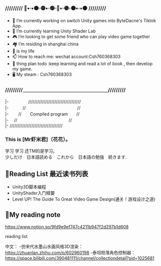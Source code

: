 ### ///////// 🔴▪▫▪🟠▫🟡▪▫🟢▫🔵▪▫🟣▫🟤▪▫▪⚫ /////////

- 🔭 I’m currently working on switch Unity games into ByteDacne's Tiktok App.
-  🌱 I’m currently learning Unity Shader Lab
-   🎮 I’m looking to get some friend who can play video game together
-    🏘  I’m residing in shanghai china
-    🏐  is my life 
-    📫 How to reach me: wechat account:Csh760368303
-    📅 thing plan todo :keep learning and read a lot of book , then develop my game. 
-    🖥  My steam : Csh760368303
### /////////＿＿＿＿＿＿＿＿＿＿＿＿＿＿＿＿＿///////// 

|- 　 　　　//////////////////////////////////\
|-  　　　//　　　　　　　　　　　　//\
|-  　　//　　Compiled program　　//\
|-  　//　　　　　　　　　　　　//\
|-  //////////////////////////////////


### This is [Mr虾米君]（花花）。 
学习 学习 还TM的是学习。  
少しだけ　日本語読める　これから　日本語の勉強　続きます.

## 📕Reading List 最近读书列表
- Unity3D脚本编程
- UnityShader入门精要
- Level UP! The Guide To Great Video Game Design(通关！游戏设计之道)

## 📄My reading note
https://www.notion.so/9fd9e9ef747c4211b947f2d297b1d608

reading list

中文：
-仿宋代水墨山水画风格3D渲染： https://zhuanlan.zhihu.com/p/602960198
-泰坦陨落角色控制器：https://space.bilibili.com/390481111/channel/collectiondetail?sid=1025681



<!--
**csh760368303/csh760368303** is a ✨ _special_ ✨ repository because its `README.md` (this file) appears on your GitHub profile.




Here are some ideas to get you started:

- 🔭 I’m currently working on ...
- 🌱 I’m currently learning ...
- 👯 I’m looking to collaborate on ...
- 🤔 I’m looking for help with ...
- 💬 Ask me about ...
- 📫 How to reach me: ...
- 😄 Pronouns: ...
- ⚡ Fun fact: ...
-->
